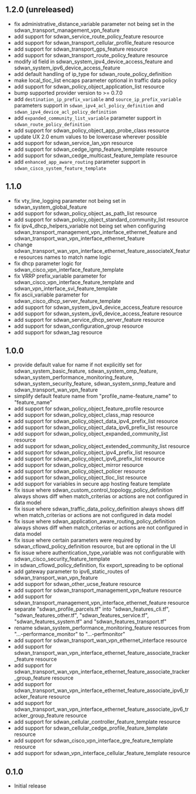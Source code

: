 ## 1.2.0 (unreleased)

- fix administrative_distance_variable parameter not being set in the sdwan_transport_management_vpn_feature
- add support for sdwan_service_route_policy_feature resource
- add support for sdwan_transport_cellular_profile_feature resource
- add support for sdwan_transport_gps_feature resource
- add support for sdwan_transport_route_policy_feature resource
- modify id field in sdwan_system_ipv4_device_access_feature and sdwan_system_ipv6_device_access_feature
- add default handling of ip_type for sdwan_route_policy_definition
- make local_tloc_list encaps parameter optional in traffic data policy
- add support for sdwan_policy_object_application_list resource
- bump supported provider version to >= 0.7.0
- add `destination_ip_prefix_variable` and `source_ip_prefix_variable` parameters support in `sdwan_ipv4_acl_policy_definition` and `sdwan_ipv4_device_acl_policy_definition`
- add `expanded_community_list_variable` parameter support in `sdwan_route_policy_definition`
- add support for sdwan_policy_object_app_probe_class resource
- update UX 2.0 enum values to be lowercase wherever possible
- add support for sdwan_service_lan_vpn resource
- add support for sdwan_cedge_igmp_feature_template resource
- add support for sdwan_cedge_multicast_feature_template resource
- add `enhanced_app_aware_routing` parameter support in `sdwan_cisco_system_feature_template`

## 1.1.0

- fix vty_line_logging parameter not being set in sdwan_system_global_feature
- add support for sdwan_policy_object_as_path_list resource
- add support for sdwan_policy_object_standard_community_list resource
- fix ipv4_dhcp_helpers_variable not being set when configuring sdwan_transport_management_vpn_interface_ethernet_feature and sdwan_transport_wan_vpn_interface_ethernet_feature
- change sdwan_transport_wan_vpn_interface_ethernet_feature_associateX_feature resources names to match name logic
- fix dhcp parameter logic for sdwan_cisco_vpn_interface_feature_template
- fix VRRP prefix_variable parameter for sdwan_cisco_vpn_interface_feature_template and sdwan_vpn_interface_svi_feature_template
- fix ascii_variable parameter for sdwan_cisco_dhcp_server_feature_template
- add support for sdwan_system_ipv4_device_access_feature resource
- add support for sdwan_system_ipv6_device_access_feature resource
- add support for sdwan_service_dhcp_server_feature resource
- add support for sdwan_configuration_group resource
- add support for sdwan_tag resource

## 1.0.0

- provide default value for name if not explicitly set for sdwan_system_basic_feature, sdwan_system_omp_feature, sdwan_system_performance_monitoring_feature, sdwan_system_security_feature, sdwan_system_snmp_feature and sdwan_transport_wan_vpn_feature
- simplify default feature name from "profile_name-feature_name" to "feature_name"
- add support for sdwan_policy_object_feature_profile resource
- add support for sdwan_policy_object_class_map resource
- add support for sdwan_policy_object_data_ipv4_prefix_list resource
- add support for sdwan_policy_object_data_ipv6_prefix_list resource
- add support for sdwan_policy_object_expanded_community_list resource
- add support for sdwan_policy_object_extended_community_list resource
- add support for sdwan_policy_object_ipv4_prefix_list resource
- add support for sdwan_policy_object_ipv6_prefix_list resource
- add support for sdwan_policy_object_mirror resource
- add support for sdwan_policy_object_policer resource
- add support for sdwan_policy_object_tloc_list resource
- add support for variables in secure app hosting feature template
- fix issue where sdwan_custom_control_topology_policy_definition always shows diff when match_criterias or actions are not configured in data model
- fix issue where sdwan_traffic_data_policy_definition always shows diff when match_criterias or actions are not configured in data model
- fix issue where sdwan_application_aware_routing_policy_definition always shows diff when match_criterias or actions are not configured in data model
- fix issue where certain parameters were required by sdwan_cflowd_policy_definition resource, but are optional in the UI
- fix issue where authentication_type_variable was not configurable with sdwan_cisco_security_feature_template
- in sdwan_cflowd_policy_definition, fix export_spreading to be optional
- add gateway parameter to ipv6_static_routes of sdwan_transport_wan_vpn_feature
- add support for sdwan_other_ucse_feature resource
- add support for sdwan_transport_management_vpn_feature resource
- add support for sdwan_transport_management_vpn_interface_ethernet_feature resource
- separate "sdwan_profile_parcels.tf" into "sdwan_features_cli.tf", "sdwan_features_other.tf", "sdwan_features_service.tf", "sdwan_features_system.tf" and "sdwan_features_transport.tf"
- rename sdwan_system_performance_monitoring_feature resources from "...-performance_monitor" to "...-perfmonitor"
- add support for sdwan_transport_wan_vpn_ethernet_interface resource
- add support for sdwan_transport_wan_vpn_interface_ethernet_feature_associate_tracker_feature resource
- add support for sdwan_transport_wan_vpn_interface_ethernet_feature_associate_tracker_group_feature resource
- add support for sdwan_transport_wan_vpn_interface_ethernet_feature_associate_ipv6_tracker_feature resource
- add support for sdwan_transport_wan_vpn_interface_ethernet_feature_associate_ipv6_tracker_group_feature resource
- add support for sdwan_cellular_controller_feature_template resource
- add support for sdwan_cellular_cedge_profile_feature_template resource
- add support for sdwan_cisco_vpn_interface_gre_feature_template resource
- add support for sdwan_vpn_interface_cellular_feature_template resource

## 0.1.0

- Initial release
